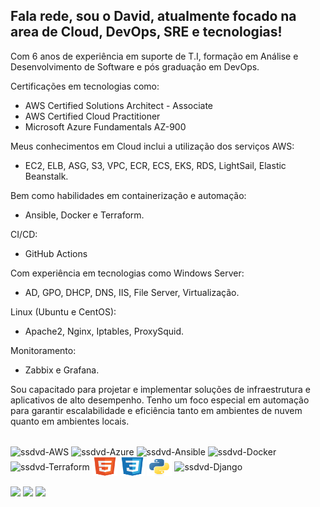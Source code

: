 ## Fala rede, sou o David, atualmente focado na area de Cloud, DevOps, SRE e tecnologias! 

Com 6 anos de experiência em suporte de T.I, formação em Análise e Desenvolvimento de Software e pós graduação em DevOps. 

Certificações em tecnologias como: 
- AWS Certified Solutions Architect - Associate
- AWS Certified Cloud Practitioner 
- Microsoft Azure Fundamentals AZ-900

Meus conhecimentos em Cloud inclui a utilização dos serviços AWS:
- EC2, ELB, ASG, S3, VPC, ECR, ECS, EKS, RDS, LightSail, Elastic Beanstalk.

Bem como habilidades em containerização e automação: 
- Ansible, Docker e Terraform.

CI/CD:
- GitHub Actions

Com experiência em tecnologias como Windows Server:
- AD, GPO, DHCP, DNS, IIS, File Server, Virtualização.

Linux (Ubuntu e CentOS):
- Apache2, Nginx, Iptables, ProxySquid.

Monitoramento:
- Zabbix e Grafana.

Sou capacitado para projetar e implementar soluções de infraestrutura e aplicativos de alto desempenho. Tenho um foco especial em automação para garantir escalabilidade e eficiência tanto em ambientes de nuvem quanto em ambientes locais.
<div style="display: inline_block"><br>
    <img align="center" alt="ssdvd-AWS" height="30" width="40" src="https://cdn.jsdelivr.net/gh/devicons/devicon@latest/icons/amazonwebservices/amazonwebservices-plain-wordmark.svg"/>
    <img align="center" alt="ssdvd-Azure" height="30" width="40" src="https://cdn.jsdelivr.net/gh/devicons/devicon/icons/azure/azure-original.svg"/>
    <img align="center" alt="ssdvd-Ansible" height="30" width="40" src="https://cdn.jsdelivr.net/gh/devicons/devicon/icons/ansible/ansible-plain-wordmark.svg" />
    <img align="center" alt="ssdvd-Docker" height="30" width="40" src="https://cdn.jsdelivr.net/gh/devicons/devicon/icons/docker/docker-original.svg"/>
  <img align="center" alt="ssdvd-Terraform" height="30" width="40" src="https://cdn.jsdelivr.net/gh/devicons/devicon/icons/terraform/terraform-original.svg" />
  <img align="center" alt="ssdvd-HTML" height="30" width="40" src="https://raw.githubusercontent.com/devicons/devicon/master/icons/html5/html5-original.svg">
  <img align="center" alt="ssdvd-CSS" height="30" width="40" src="https://raw.githubusercontent.com/devicons/devicon/master/icons/css3/css3-original.svg">
  <img align="center" alt="ssdvd-Python" height="30" width="40" src="https://raw.githubusercontent.com/devicons/devicon/master/icons/python/python-original.svg">
  <img align="center" alt="ssdvd-Django" height="30" width="40" src="https://cdn.jsdelivr.net/gh/devicons/devicon/icons/django/django-plain.svg">
</div>


</br>
<div> 
  <a href = "mailto:david.santana98@hotmail.com"><img src=https://img.shields.io/badge/Microsoft_Outlook-0078D4?style=for-the-badge&logo=microsoft-outlook&logoColor=white target="_blank"></a>
  <a href = "mailto:dvd.santana98@gmail.com"><img src="https://img.shields.io/badge/-Gmail-%23333?style=for-the-badge&logo=gmail&logoColor=white" target="_blank"></a>
  <a href="https://www.linkedin.com/in/-dss/" target="_blank"><img src="https://img.shields.io/badge/-LinkedIn-%230077B5?style=for-the-badge&logo=linkedin&logoColor=white" target="_blank"></a> 
  
</div>
